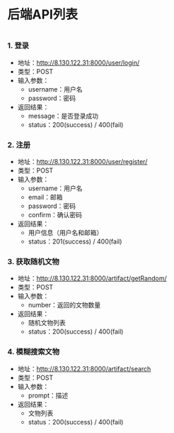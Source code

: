 # 后端API列表
# 

### 1. 登录
* 地址：<http://8.130.122.31:8000/user/login/>
* 类型：POST
* 输入参数：
    * username：用户名
    * password：密码
* 返回结果：
    * message：是否登录成功
    * status：200(success) / 400(fail)
  
### 2. 注册
* 地址：<http://8.130.122.31:8000/user/register/>
* 类型：POST
* 输入参数：
    * username：用户名
    * email：邮箱
    * password：密码
    * confirm：确认密码
* 返回结果：
    * 用户信息（用户名和邮箱）
    * status：201(success) / 400(fail)
  
### 3. 获取随机文物
* 地址：<http://8.130.122.31:8000/artifact/getRandom/>
* 类型：POST
* 输入参数：
    * number：返回的文物数量
* 返回结果：
    * 随机文物列表
    * status：200(success) / 400(fail)
  
### 4. 模糊搜索文物
* 地址：<http://8.130.122.31:8000/artifact/search>
* 类型：POST
* 输入参数：
    * prompt：描述
* 返回结果：
    * 文物列表
    * status：200(success) / 400(fail)